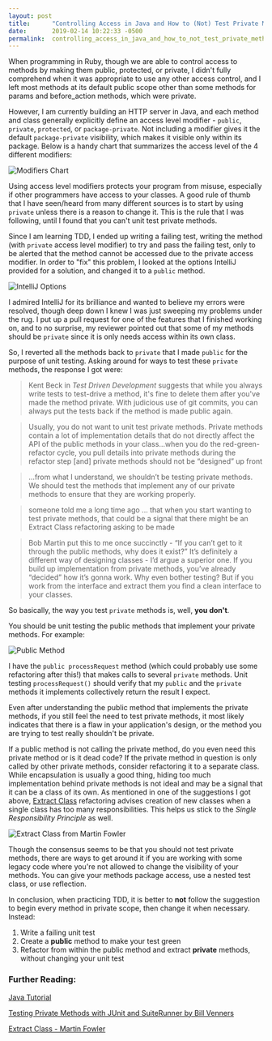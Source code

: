 ```yaml
---
layout: post
title:      "Controlling Access in Java and How to (Not) Test Private Methods"
date:       2019-02-14 10:22:33 -0500
permalink:  controlling_access_in_java_and_how_to_not_test_private_methods
---
```



When programming in Ruby, though we are able to control access to methods by making them public, protected, or private, I didn't fully comprehend when it was appropriate to use any other access control, and I left most methods at its default public scope other than some methods for params and before_action methods, which were private.

However, I am currently building an HTTP server in Java, and each method and class generally explicitly define an access level modifier - `public`, `private`, `protected`, or `package-private`. Not including a modifier gives it the default `package-private` visibility, which makes it visible only within its package. Below is a handy chart that summarizes the access level of the 4 different modifiers:

![Modifiers Chart](https://www.programcreek.com/wp-content/uploads/2011/11/access-level.png)

Using access level modifiers protects your program from misuse, especially if other programmers have access to your classes. A good rule of thumb that I have seen/heard from many different sources is to start by using `private` unless there is a reason to change it. This is the rule that I was following, until I found that you can't unit test private methods. 

Since I am learning TDD, I ended up writing a failing test, writing the method (with `private` access level modifier) to try and pass the failing test, only to be alerted that the method cannot be accessed due to the private access modifier. In order to "fix" this problem, I looked at the options IntelliJ provided for a solution, and changed it to a `public` method. 

![IntelliJ Options](https://imgur.com/CSU8tnL.jpg)

I admired IntelliJ for its brilliance and wanted to believe my errors were resolved, though deep down I knew I was just sweeping my problems under the rug. I put up a pull request for one of the features that I finished working on, and to no surprise, my reviewer pointed out that some of my methods should be `private` since it is only needs access within its own class.

So, I reverted all the methods back to `private` that I made `public` for the purpose of unit testing. Asking around for ways to test these `private` methods, the response I got were:

> Kent Beck in _Test Driven Development_ suggests that while you always write tests to test-drive a method, it's fine to delete them after you've made the method private. With judicious use of git commits, you can always put the tests back if the method is made public again.

> Usually, you do not want to unit test private methods. Private methods contain a lot of implementation details that do not directly affect the API of the public methods in your class...when you do the red-green-refactor cycle, you pull details into private methods during the refactor step [and] private methods should not be “designed” up front
 
> ...from what I understand, we shouldn’t be testing private methods. We should test the methods that implement any of our private methods to ensure that they are working properly.

> someone told me a long time ago ... that when you start wanting to test private methods, that could be a signal that there might be an Extract Class refactoring asking to be made

> Bob Martin put this to me once succinctly - “If you can’t get to it through the public methods, why does it exist?” It’s definitely a different way of designing classes - I’d argue a superior one. If you build up implementation from private methods, you’ve already “decided” how it’s gonna work. Why even bother testing? But if you work from the interface and extract them you find a clean interface to your classes.

So basically, the way you test `private` methods is, well, **you don't**.

You should be unit testing the public methods that implement your private methods. For example:

![Public Method](https://imgur.com/Cx51yMW.jpg)

I have the `public processRequest` method (which could probably use some refactoring after this!) that makes calls to several `private` methods. Unit testing `processRequest()` should verify that my `public` and the `private` methods it implements collectively return the result I expect. 

Even after understanding the public method that implements the private methods, if you still feel the need to test private methods, it most likely indicates that there is a flaw in your application's design, or the method you are trying to test really shouldn't be private.

If a public method is not calling the private method, do you even need this private method or is it dead code? If the private method in question is only called by other private methods, consider refactoring it to a separate class. While encapsulation is usually a good thing, hiding too much implementation behind private methods is not ideal and may be a signal that it can be a class of its own. As mentioned in one of the suggestions I got above, [Extract Class](https://refactoring.guru/extract-class) refactoring advises creation of new classes when a single class has too many responsibilities. This helps us stick to the *Single Responsibility Principle* as well. 

![Extract Class from Martin Fowler](https://imgur.com/5MPqQxr.jpg)

Though the consensus seems to be that you should not test private methods, there are ways to get around it if you are working with some legacy code where you're not allowed to change the visibility of your methods. You can give your methods package access, use a nested test class, or use reflection.

In conclusion, when practicing TDD, it is better to **not** follow the suggestion to begin every method in private scope, then change it when necessary. Instead:
1. Write a failing unit test
2. Create a **public** method to make your test green
3. Refactor from within the public method and extract **private** methods, without changing your unit test



### Further Reading:
[Java Tutorial](https://docs.oracle.com/javase/tutorial/java/javaOO/accesscontrol.html)

[Testing Private Methods with JUnit and SuiteRunner by Bill Venners](https://www.artima.com/suiterunner/private.html)

[Extract Class - Martin Fowler](https://refactoring.com/catalog/extractClass.html)
